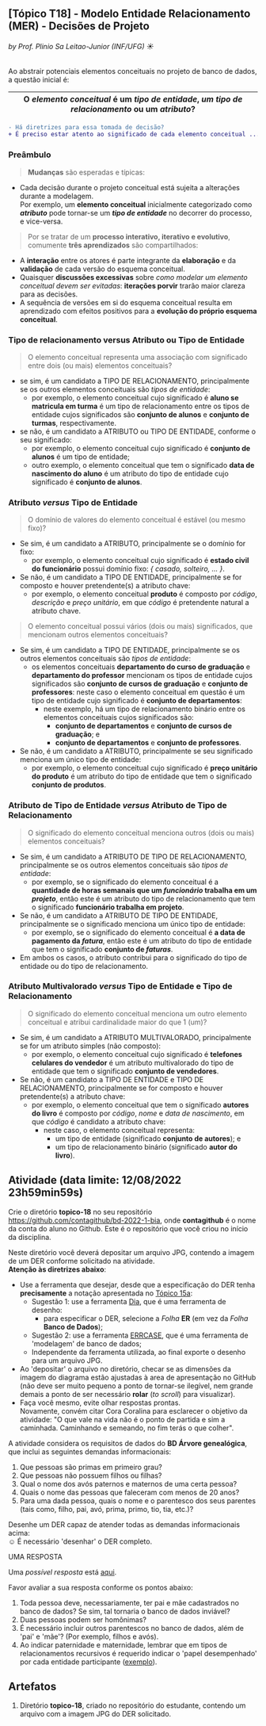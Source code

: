 ## [Tópico T18] - Modelo Entidade Relacionamento (MER) - Decisões de Projeto
###### *by Prof. Plinio Sa Leitao-Junior (INF/UFG)* &#9728;

Ao abstrair potenciais elementos conceituais no projeto de banco de dados, a questão inicial é:

| **O *elemento conceitual* é um *tipo de entidade*, *um tipo de relacionamento* ou um *atributo*?** |
| -------------------------------------------------------------------------------------------------- |

```diff
- Há diretrizes para essa tomada de decisão?
+ É preciso estar atento ao significado de cada elemento conceitual ...
```

### Preâmbulo

>**Mudanças** são esperadas e típicas:
- Cada decisão durante o projeto conceitual está sujeita a alterações durante a modelagem.<br>
Por exemplo, um **elemento conceitual** inicialmente categorizado como ***atributo*** pode tornar-se um ***tipo de entidade*** no decorrer do processo, e vice-versa.

>Por se tratar de um **processo interativo, iterativo e evolutivo**, comumente **três aprendizados** são compartilhados:
- A **interação** entre os atores é parte integrante da **elaboração** e da **validação** de cada versão do esquema conceitual.
- Quaisquer **discussões excessivas** sobre *como modelar um elemento conceitual devem ser evitadas*: **iterações porvir** trarão maior clareza para as decisões.
- A sequência de versões em si do esquema conceitual resulta em aprendizado com efeitos positivos para a **evolução do próprio esquema conceitual**.

### Tipo de relacionamento **versus** Atributo ou Tipo de Entidade

> O elemento conceitual representa uma associação com significado entre dois (ou mais) elementos conceituais?
- se sim, é um candidato a TIPO DE RELACIONAMENTO, principalmente se os outros elementos conceituais são *tipos de entidade*:
  - por exemplo, o elemento conceitual cujo significado é **aluno se matricula em turma** é um tipo de relacionamento entre os tipos de entidade cujos significados são **conjunto de alunos** e **conjunto de turmas**, respectivamente.
- se não, é um candidato a ATRIBUTO ou TIPO DE ENTIDADE, conforme o seu significado:
  - por exemplo, o elemento conceitual cujo significado é **conjunto de alunos** é um tipo de entidade;
  - outro exemplo, o elemento conceitual que tem o significado **data de nascimento do aluno** é um atributo do tipo de entidade cujo significado é **conjunto de alunos**.

### Atributo *versus* Tipo de Entidade

> O domínio de valores do elemento conceitual é estável (ou mesmo fixo)?
- Se sim, é um candidato a ATRIBUTO, principalmente se o domínio for fixo:
  - por exemplo, o elemento conceitual cujo significado é **estado civil do funcionário** possui domínio fixo: *&#123; casado, solteiro, ... &#125;*.
- Se não, é um candidato a TIPO DE ENTIDADE, principalmente se for composto e houver pretendente(s) a atributo chave:
  - por exemplo, o elemento conceitual **produto** é composto por _código_, _descrição_ e _preço unitário_, em que _código_ é pretendente natural a atributo chave.

> O elemento conceitual possui vários (dois ou mais) significados, que mencionam outros elementos conceituais?
- Se sim, é um candidato a TIPO DE ENTIDADE, principalmente se os outros elementos conceituais são *tipos de entidade*:
  - os elementos conceituais **departamento do curso de graduação** e **departamento do professor** mencionam os tipos de entidade cujos significados são **conjunto de cursos de graduação** e **conjunto de professores**: neste caso o elemento conceitual em questão é um tipo de entidade cujo significado é **conjunto de departamentos**:
    - neste exemplo, há um tipo de relacionamento binário entre os elementos conceituais cujos significados são:
      - **conjunto de departamentos** e **conjunto de cursos de graduação**; e
      - **conjunto de departamentos** e **conjunto de professores**.
- Se não, é um candidato a ATRIBUTO, principalmente se seu significado menciona um único tipo de entidade:
  - por exemplo, o elemento conceitual cujo significado é **preço unitário do produto** é um atributo do tipo de entidade que tem o significado **conjunto de produtos**.

### Atributo de Tipo de Entidade *versus* Atributo de Tipo de Relacionamento

> O significado do elemento conceitual menciona outros (dois ou mais) elementos conceituais?
- Se sim, é um candidato a ATRIBUTO DE TIPO DE RELACIONAMENTO, principalmente se os outros elementos conceituais são *tipos de entidade*:
  - por exemplo, se o significado do elemento conceitual é a **quantidade de horas semanais que um *funcionário* trabalha em um *projeto***, então este é um atributo do tipo de relacionamento que tem o significado **funcionário trabalha em projeto**.
- Se não, é um candidato a ATRIBUTO DE TIPO DE ENTIDADE, principalmente se o significado menciona um único tipo de entidade:
  - por exemplo, se o significado do elemento conceitual é **a data de pagamento da *fatura***, então este é um atributo do tipo de entidade que tem o significado **conjunto de *faturas***.
- Em ambos os casos, o atributo contribui para o significado do tipo de entidade ou do tipo de relacionamento.

### Atributo Multivalorado *versus* Tipo de Entidade e Tipo de Relacionamento

> O significado do elemento conceitual menciona um outro elemento conceitual e atribui cardinalidade maior do que 1 (um)?
- Se sim, é um candidato a ATRIBUTO MULTIVALORADO, principalmente se for um atributo simples (não composto):
  - por exemplo, o elemento conceitual cujo significado é **telefones celulares do vendedor** é um atributo multivalorado do tipo de entidade que tem o significado **conjunto de vendedores**.
- Se não, é um candidato a TIPO DE ENTIDADE e TIPO DE RELACIONAMENTO, principalmente se for composto e houver pretendente(s) a atributo chave:
  - por exemplo, o elemento conceitual que tem o significado **autores do livro** é composto por _código_, _nome_ e _data de nascimento_, em que _código_ é candidato a atributo chave:
    - neste caso, o elemento conceitual representa:
      - um tipo de entidade (significado **conjunto de autores**); e 
      - um tipo de relacionamento binário (significado **autor do livro**).

## Atividade (data limite: **12/08/2022 23h59min59s**)

Crie o diretório **topico-18** no seu repositório https://github.com/contagithub/bd-2022-1-bia, onde **contagithub** é o nome da conta do aluno no Github. Este é o repositório que você criou no início da disciplina.

Neste diretório você deverá depositar um arquivo JPG, contendo a imagem de um DER conforme solicitado na atividade.<br>
**Atenção às diretrizes abaixo**:
- Use a ferramenta que desejar, desde que a especificação do DER tenha **precisamente** a notação apresentada no [Tópico 15a](./topico-15a.md):
  - Sugestão 1: use a ferramenta [Dia](http://dia-installer.de/), que é uma ferramenta de desenho:
    - para especificar o DER, selecione a *Folha* **ER** (em vez da *Folha* **Banco de Dados**);
  - Sugestão 2: use a ferramenta [ERRCASE](https://sites.google.com/a/cin.ufpe.br/eercase/), que é uma ferramenta de 'modelagem' de banco de dados;
  - Independente da ferramenta utilizada, ao final exporte o desenho para um arquivo JPG.
- Ao 'depositar' o arquivo no diretório, checar se as dimensões da imagem do diagrama estão ajustadas à area de apresentação no GitHub (não deve ser muito pequeno a ponto de tornar-se ilegível, nem grande demais a ponto de ser necessário **rolar** (*to scroll*) para visualizar).
- Faça você mesmo, evite olhar respostas prontas.<br> Novamente, convém citar Cora Coralina para esclarecer o objetivo da atividade: "O que vale na vida não é o ponto de partida e sim a caminhada. Caminhando e semeando, no fim terás o que colher".

A atividade considera os requisitos de dados do **BD Árvore genealógica**, que inclui as seguintes demandas informacionais:
1. Que pessoas são primas em primeiro grau?
1. Que pessoas não possuem filhos ou filhas?
1. Qual o nome dos avós paternos e maternos de uma certa pessoa?
1. Quais o nome das pessoas que faleceram com menos de 20 anos?
1. Para uma dada pessoa, quais o nome e o parentesco dos seus parentes (tais como, filho, pai, avó, prima, primo, tio, tia, etc.)?

Desenhe um DER capaz de atender todas as demandas informacionais acima:<br>
&#9786; É necessário 'desenhar' o DER completo.

UMA RESPOSTA

Uma _possível resposta_ está [aqui](https://github.com/GabrielvanderSchmidt/bd-2022-1-bia/blob/main/topico-18/t%C3%B3pico-18.jpg).

Favor avaliar a sua resposta conforme os pontos abaixo:<br>
1. Toda pessoa deve, necessariamente, ter pai e mãe cadastrados no banco de dados? Se sim, tal tornaria o banco de dados inviável?
1. Duas pessoas podem ser homônimas?
1. É necessário incluir outros parentescos no banco de dados, além de 'pai' e 'mãe'? (Por exemplo, filhos e avós).
1. Ao indicar paternidade e maternidade, lembrar que em tipos de relacionamentos recursivos é requerido indicar o 'papel desempenhado' por cada entidade participante ([exemplo](https://github.com/cachops/bd-2022-1-bia/blob/main/topico-18/DER.jpg)).

## Artefatos

1. Diretório **topico-18**, criado no repositório do estudante, contendo um arquivo com a imagem JPG do DER solicitado.
